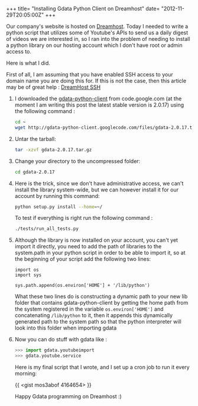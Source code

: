 +++
title= "Installing Gdata Python Client on Dreamhost"
date= "2012-11-29T20:05:00Z"
+++

Our company's website is hosted on [Dreamhost][dreamhost]. Today I needed to write a
python script that utilizes some of Youtube's APIs to send us a daily digest of
videos we are interested in, so I ran into the problem of needing to install a
python library on our hosting account which I don't have root or admin access
to.

Here is what I did.

First of all, I am assuming that you have enabled SSH access to your domain name
you are doing this for. If this is not the case, then this article may be of
great help : [DreamHost SSH][dreamhost ssh]

1. I downloaded the [gdata-python-client][gdata-python-client] from code.google.com (at the moment
   I am writing this post the latest stable version is 2.0.17) using the
   following command :

   ```bash
   cd ~
   wget http://gdata-python-client.googlecode.com/files/gdata-2.0.17.tar.gz
   ```

2. Untar the tarball:

   ```bash
   tar -xzvf gdata-2.0.17.tar.gz
   ```

3. Change your directory to the uncompressed folder:

   ```bash
   cd gdata-2.0.17
   ```

4. Here is the trick, since we don't have administrative access, we can't
   install the library system-wide, but we can however install it for our
   account by running this command:

   ```bash
   python setup.py install --home=~/
   ```

   To test if everything is right run the following command :

   ```bash
   ./tests/run_all_tests.py
   ```

5. Although the library is now installed on your account, you can't yet import
   it directly, you need to add the path of libraries to the system.path in your
   python script in order to be able to import it, so at the beginning of your
   script add the following two lines:

   ```python,linenos
   import os
   import sys
   
   sys.path.append(os.environ['HOME'] + '/lib/python')
   ```

   What these two lines do is constructing a dynamic path to your new lib folder
   that contains gdata-python-client by getting the home path from the system
   registered in the variable `os.environ['HOME']` and concatenating `/lib/python`
   to it, then it appends this dynamically generated path to the system path so
   that the python interpreter will look into this folder when importing gdata

6. Now you can do stuff with gdata like :

   ```python
   >>> import gdata.youtubeimport
   >>> gdata.youtube.service
   ```

   Here is my final script that I wrote, and I set up a cron job to run it every
   morning:

   {{ <gist mos3abof 4164654> }}

   Happy Gdata programming on Dreamhost :)

[dreamhost]: http://www.dreamhost.com
[dreamhost ssh]: http://ahappycustomer.dreamhosters.com/dreamhost-ssh.html
[gdata-python-client]: http://code.google.com/p/gdata-python-client/downloads/list
